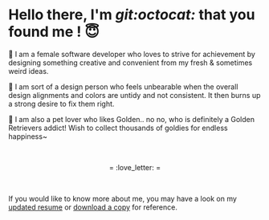 # Hello there, I'm _git:octocat:_ that you found me ! :innocent:

:thought_balloon: I am a female software developer who loves to strive for achievement by designing something creative and convenient from my fresh & sometimes weird ideas.

:art: I am sort of a design person who feels unbearable when the overall design alignments and colors are untidy and not consistent. It then burns up a strong desire to fix them right.

:dog: I am also a pet lover who likes Golden.. no no, who is definitely a Golden Retrievers addict! Wish to collect thousands of goldies for endless happiness~

<br/>
<p align="center">= :love_letter: =</p>
<br/>

If you would like to know more about me, you may have a look on my [updated resume](my-resume.md) or [download a copy](https://github.com/FerlynMayLing/about-me/raw/master/my-resume.docx) for reference.

<br />
